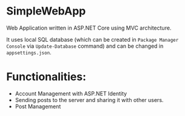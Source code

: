 # SimpleWebApp

Web Application written in ASP.NET Core using MVC architecture.

It uses local SQL database (which can be created in `Package Manager Console` via `Update-Database` command)
and can be changed in `appsettings.json`.

# Functionalities:
* Account Management with ASP.NET Identity
* Sending posts to the server and sharing it with other users.
* Post Management
